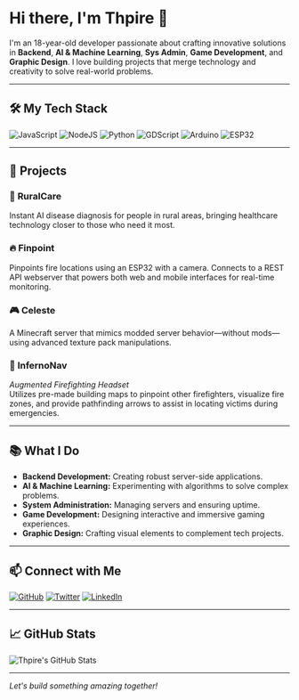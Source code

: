 <!--
  ███████╗██╗  ██╗██████╗ ██████╗ ██████╗ ███████╗██████╗ 
  ██╔════╝██║  ██║██╔══██╗██╔══██╗██╔══██╗██╔════╝██╔══██╗
  ███████╗███████║██████╔╝██████╔╝██████╔╝█████╗  ██████╔╝
  ╚════██║██╔══██║██╔═══╝ ██╔══██╗██╔══██╗██╔══╝  ██╔══██╗
  ███████║██║  ██║██║     ██║  ██║██║  ██║███████╗██║  ██║
  ╚══════╝╚═╝  ╚═╝╚═╝     ╚═╝  ╚═╝╚═╝  ╚═╝╚══════╝╚═╝  ╚═╝
-->

# Hi there, I'm **Thpire** 👋

I'm an 18-year-old developer passionate about crafting innovative solutions in **Backend**, **AI & Machine Learning**, **Sys Admin**, **Game Development**, and **Graphic Design**. I love building projects that merge technology and creativity to solve real-world problems.

---

## 🛠️ My Tech Stack

![JavaScript](https://img.shields.io/badge/JavaScript-F7DF1E?style=flat&logo=javascript&logoColor=black)
![NodeJS](https://img.shields.io/badge/NodeJS-339933?style=flat&logo=nodedotjs&logoColor=white)
![Python](https://img.shields.io/badge/Python-3776AB?style=flat&logo=python&logoColor=white)
![GDScript](https://img.shields.io/badge/GDScript-00B4AB?style=flat)
![Arduino](https://img.shields.io/badge/Arduino-00979D?style=flat&logo=arduino&logoColor=white)
![ESP32](https://img.shields.io/badge/ESP32-1F425F?style=flat)

---

## 🚀 Projects

### 🏥 **RuralCare**
Instant AI disease diagnosis for people in rural areas, bringing healthcare technology closer to those who need it most.

### 🔥 **Finpoint**
Pinpoints fire locations using an ESP32 with a camera. Connects to a REST API webserver that powers both web and mobile interfaces for real-time monitoring.

### 🎮 **Celeste**
A Minecraft server that mimics modded server behavior—without mods—using advanced texture pack manipulations.

### 🥽 **InfernoNav**  
*Augmented Firefighting Headset*  
Utilizes pre-made building maps to pinpoint other firefighters, visualize fire zones, and provide pathfinding arrows to assist in locating victims during emergencies.

---

## 📚 What I Do

- **Backend Development:** Creating robust server-side applications.
- **AI & Machine Learning:** Experimenting with algorithms to solve complex problems.
- **System Administration:** Managing servers and ensuring uptime.
- **Game Development:** Designing interactive and immersive gaming experiences.
- **Graphic Design:** Crafting visual elements to complement tech projects.

---

## 📫 Connect with Me

[![GitHub](https://img.shields.io/badge/GitHub-Thpire-181717?style=flat&logo=github)](https://github.com/Thpire)
[![Twitter](https://img.shields.io/badge/Twitter-@YourHandle-1DA1F2?style=flat&logo=twitter)](https://twitter.com/YourHandle)
[![LinkedIn](https://img.shields.io/badge/LinkedIn-Thpire-0077B5?style=flat&logo=linkedin)](https://linkedin.com/in/YourProfile)
<!-- Add or remove links as necessary -->

---

## 📈 GitHub Stats

![Thpire's GitHub Stats](https://github-readme-stats.vercel.app/api?username=Thpire&show_icons=true&theme=tokyonight)

---

*Let's build something amazing together!*